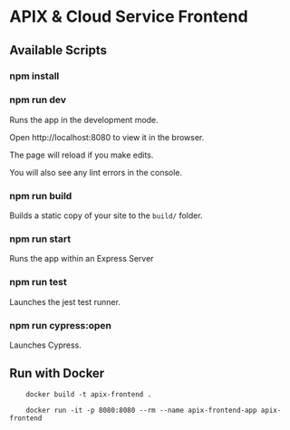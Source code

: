 # APIX & Cloud Service Frontend

## Available Scripts

### npm install

### npm run dev

Runs the app in the development mode.

Open http://localhost:8080 to view it in the browser.

The page will reload if you make edits.

You will also see any lint errors in the console.

### npm run build

Builds a static copy of your site to the `build/` folder.

### npm run start

Runs the app within an Express Server

### npm run test

Launches the jest test runner.

### npm run cypress:open

Launches Cypress.

## Run with Docker

```
    docker build -t apix-frontend .

    docker run -it -p 8080:8080 --rm --name apix-frontend-app apix-frontend
```
